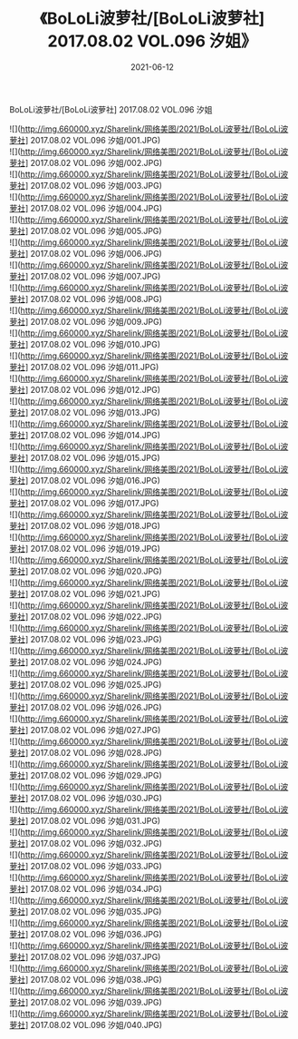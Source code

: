 ﻿---
layout: post
title:  《BoLoLi波萝社/[BoLoLi波萝社] 2017.08.02 VOL.096 汐姐》
date:   2021-06-12
img: http://img.660000.xyz/Sharelink/网络美图/2021/BoLoLi波萝社/[BoLoLi波萝社] 2017.08.02 VOL.096 汐姐/000.jpg
categories: [美女, 清纯, 唯美]
---

BoLoLi波萝社/[BoLoLi波萝社] 2017.08.02 VOL.096 汐姐

 ![](http://img.660000.xyz/Sharelink/网络美图/2021/BoLoLi波萝社/[BoLoLi波萝社] 2017.08.02 VOL.096 汐姐/001.JPG) <br>![](http://img.660000.xyz/Sharelink/网络美图/2021/BoLoLi波萝社/[BoLoLi波萝社] 2017.08.02 VOL.096 汐姐/002.JPG) <br>![](http://img.660000.xyz/Sharelink/网络美图/2021/BoLoLi波萝社/[BoLoLi波萝社] 2017.08.02 VOL.096 汐姐/003.JPG) <br>![](http://img.660000.xyz/Sharelink/网络美图/2021/BoLoLi波萝社/[BoLoLi波萝社] 2017.08.02 VOL.096 汐姐/004.JPG) <br>![](http://img.660000.xyz/Sharelink/网络美图/2021/BoLoLi波萝社/[BoLoLi波萝社] 2017.08.02 VOL.096 汐姐/005.JPG) <br>![](http://img.660000.xyz/Sharelink/网络美图/2021/BoLoLi波萝社/[BoLoLi波萝社] 2017.08.02 VOL.096 汐姐/006.JPG) <br>![](http://img.660000.xyz/Sharelink/网络美图/2021/BoLoLi波萝社/[BoLoLi波萝社] 2017.08.02 VOL.096 汐姐/007.JPG) <br>![](http://img.660000.xyz/Sharelink/网络美图/2021/BoLoLi波萝社/[BoLoLi波萝社] 2017.08.02 VOL.096 汐姐/008.JPG) <br>![](http://img.660000.xyz/Sharelink/网络美图/2021/BoLoLi波萝社/[BoLoLi波萝社] 2017.08.02 VOL.096 汐姐/009.JPG) <br>![](http://img.660000.xyz/Sharelink/网络美图/2021/BoLoLi波萝社/[BoLoLi波萝社] 2017.08.02 VOL.096 汐姐/010.JPG) <br>![](http://img.660000.xyz/Sharelink/网络美图/2021/BoLoLi波萝社/[BoLoLi波萝社] 2017.08.02 VOL.096 汐姐/011.JPG) <br>![](http://img.660000.xyz/Sharelink/网络美图/2021/BoLoLi波萝社/[BoLoLi波萝社] 2017.08.02 VOL.096 汐姐/012.JPG) <br>![](http://img.660000.xyz/Sharelink/网络美图/2021/BoLoLi波萝社/[BoLoLi波萝社] 2017.08.02 VOL.096 汐姐/013.JPG) <br>![](http://img.660000.xyz/Sharelink/网络美图/2021/BoLoLi波萝社/[BoLoLi波萝社] 2017.08.02 VOL.096 汐姐/014.JPG) <br>![](http://img.660000.xyz/Sharelink/网络美图/2021/BoLoLi波萝社/[BoLoLi波萝社] 2017.08.02 VOL.096 汐姐/015.JPG) <br>![](http://img.660000.xyz/Sharelink/网络美图/2021/BoLoLi波萝社/[BoLoLi波萝社] 2017.08.02 VOL.096 汐姐/016.JPG) <br>![](http://img.660000.xyz/Sharelink/网络美图/2021/BoLoLi波萝社/[BoLoLi波萝社] 2017.08.02 VOL.096 汐姐/017.JPG) <br>![](http://img.660000.xyz/Sharelink/网络美图/2021/BoLoLi波萝社/[BoLoLi波萝社] 2017.08.02 VOL.096 汐姐/018.JPG) <br>![](http://img.660000.xyz/Sharelink/网络美图/2021/BoLoLi波萝社/[BoLoLi波萝社] 2017.08.02 VOL.096 汐姐/019.JPG) <br>![](http://img.660000.xyz/Sharelink/网络美图/2021/BoLoLi波萝社/[BoLoLi波萝社] 2017.08.02 VOL.096 汐姐/020.JPG) <br>![](http://img.660000.xyz/Sharelink/网络美图/2021/BoLoLi波萝社/[BoLoLi波萝社] 2017.08.02 VOL.096 汐姐/021.JPG) <br>![](http://img.660000.xyz/Sharelink/网络美图/2021/BoLoLi波萝社/[BoLoLi波萝社] 2017.08.02 VOL.096 汐姐/022.JPG) <br>![](http://img.660000.xyz/Sharelink/网络美图/2021/BoLoLi波萝社/[BoLoLi波萝社] 2017.08.02 VOL.096 汐姐/023.JPG) <br>![](http://img.660000.xyz/Sharelink/网络美图/2021/BoLoLi波萝社/[BoLoLi波萝社] 2017.08.02 VOL.096 汐姐/024.JPG) <br>![](http://img.660000.xyz/Sharelink/网络美图/2021/BoLoLi波萝社/[BoLoLi波萝社] 2017.08.02 VOL.096 汐姐/025.JPG) <br>![](http://img.660000.xyz/Sharelink/网络美图/2021/BoLoLi波萝社/[BoLoLi波萝社] 2017.08.02 VOL.096 汐姐/026.JPG) <br>![](http://img.660000.xyz/Sharelink/网络美图/2021/BoLoLi波萝社/[BoLoLi波萝社] 2017.08.02 VOL.096 汐姐/027.JPG) <br>![](http://img.660000.xyz/Sharelink/网络美图/2021/BoLoLi波萝社/[BoLoLi波萝社] 2017.08.02 VOL.096 汐姐/028.JPG) <br>![](http://img.660000.xyz/Sharelink/网络美图/2021/BoLoLi波萝社/[BoLoLi波萝社] 2017.08.02 VOL.096 汐姐/029.JPG) <br>![](http://img.660000.xyz/Sharelink/网络美图/2021/BoLoLi波萝社/[BoLoLi波萝社] 2017.08.02 VOL.096 汐姐/030.JPG) <br>![](http://img.660000.xyz/Sharelink/网络美图/2021/BoLoLi波萝社/[BoLoLi波萝社] 2017.08.02 VOL.096 汐姐/031.JPG) <br>![](http://img.660000.xyz/Sharelink/网络美图/2021/BoLoLi波萝社/[BoLoLi波萝社] 2017.08.02 VOL.096 汐姐/032.JPG) <br>![](http://img.660000.xyz/Sharelink/网络美图/2021/BoLoLi波萝社/[BoLoLi波萝社] 2017.08.02 VOL.096 汐姐/033.JPG) <br>![](http://img.660000.xyz/Sharelink/网络美图/2021/BoLoLi波萝社/[BoLoLi波萝社] 2017.08.02 VOL.096 汐姐/034.JPG) <br>![](http://img.660000.xyz/Sharelink/网络美图/2021/BoLoLi波萝社/[BoLoLi波萝社] 2017.08.02 VOL.096 汐姐/035.JPG) <br>![](http://img.660000.xyz/Sharelink/网络美图/2021/BoLoLi波萝社/[BoLoLi波萝社] 2017.08.02 VOL.096 汐姐/036.JPG) <br>![](http://img.660000.xyz/Sharelink/网络美图/2021/BoLoLi波萝社/[BoLoLi波萝社] 2017.08.02 VOL.096 汐姐/037.JPG) <br>![](http://img.660000.xyz/Sharelink/网络美图/2021/BoLoLi波萝社/[BoLoLi波萝社] 2017.08.02 VOL.096 汐姐/038.JPG) <br>![](http://img.660000.xyz/Sharelink/网络美图/2021/BoLoLi波萝社/[BoLoLi波萝社] 2017.08.02 VOL.096 汐姐/039.JPG) <br>![](http://img.660000.xyz/Sharelink/网络美图/2021/BoLoLi波萝社/[BoLoLi波萝社] 2017.08.02 VOL.096 汐姐/040.JPG) <br>
